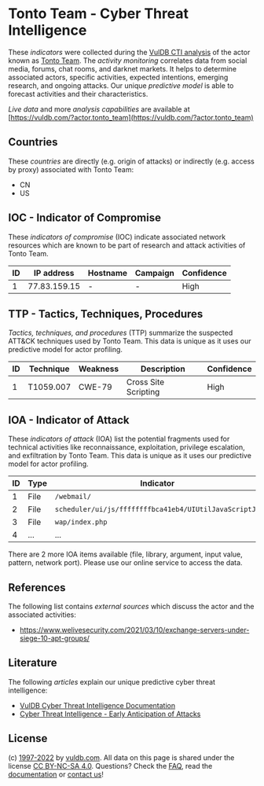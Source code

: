# Tonto Team - Cyber Threat Intelligence

These _indicators_ were collected during the [VulDB CTI analysis](https://vuldb.com/?kb.cti) of the actor known as [Tonto Team](https://vuldb.com/?actor.tonto_team). The _activity monitoring_ correlates data from social media, forums, chat rooms, and darknet markets. It helps to determine associated actors, specific activities, expected intentions, emerging research, and ongoing attacks. Our unique _predictive model_ is able to forecast activities and their characteristics.

_Live data_ and more _analysis capabilities_ are available at [https://vuldb.com/?actor.tonto_team](https://vuldb.com/?actor.tonto_team)

## Countries

These _countries_ are directly (e.g. origin of attacks) or indirectly (e.g. access by proxy) associated with Tonto Team:

* CN
* US

## IOC - Indicator of Compromise

These _indicators of compromise_ (IOC) indicate associated network resources which are known to be part of research and attack activities of Tonto Team.

ID | IP address | Hostname | Campaign | Confidence
-- | ---------- | -------- | -------- | ----------
1 | 77.83.159.15 | - | - | High

## TTP - Tactics, Techniques, Procedures

_Tactics, techniques, and procedures_ (TTP) summarize the suspected ATT&CK techniques used by Tonto Team. This data is unique as it uses our predictive model for actor profiling.

ID | Technique | Weakness | Description | Confidence
-- | --------- | -------- | ----------- | ----------
1 | T1059.007 | CWE-79 | Cross Site Scripting | High

## IOA - Indicator of Attack

These _indicators of attack_ (IOA) list the potential fragments used for technical activities like reconnaissance, exploitation, privilege escalation, and exfiltration by Tonto Team. This data is unique as it uses our predictive model for actor profiling.

ID | Type | Indicator | Confidence
-- | ---- | --------- | ----------
1 | File | `/webmail/` | Medium
2 | File | `scheduler/ui/js/ffffffffbca41eb4/UIUtilJavaScriptJS` | High
3 | File | `wap/index.php` | High
4 | ... | ... | ...

There are 2 more IOA items available (file, library, argument, input value, pattern, network port). Please use our online service to access the data.

## References

The following list contains _external sources_ which discuss the actor and the associated activities:

* https://www.welivesecurity.com/2021/03/10/exchange-servers-under-siege-10-apt-groups/

## Literature

The following _articles_ explain our unique predictive cyber threat intelligence:

* [VulDB Cyber Threat Intelligence Documentation](https://vuldb.com/?kb.cti)
* [Cyber Threat Intelligence - Early Anticipation of Attacks](https://www.scip.ch/en/?labs.20201022)

## License

(c) [1997-2022](https://vuldb.com/?kb.changelog) by [vuldb.com](https://vuldb.com/?kb.about). All data on this page is shared under the license [CC BY-NC-SA 4.0](https://creativecommons.org/licenses/by-nc-sa/4.0/). Questions? Check the [FAQ](https://vuldb.com/?kb.faq), read the [documentation](https://vuldb.com/?kb) or [contact us](https://vuldb.com/?contact)!
